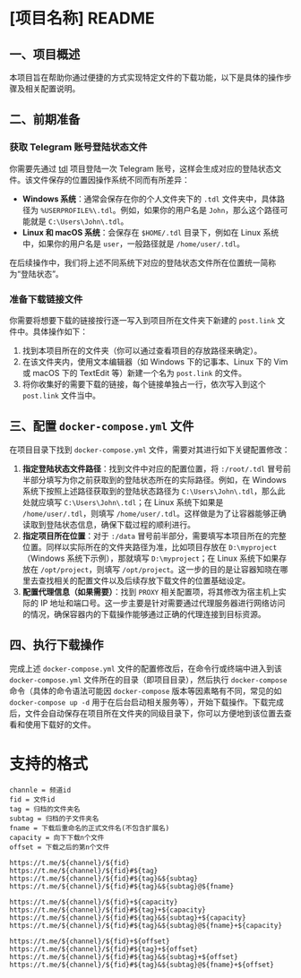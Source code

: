 # [项目名称] README

## 一、项目概述
本项目旨在帮助你通过便捷的方式实现特定文件的下载功能，以下是具体的操作步骤及相关配置说明。

## 二、前期准备
### 获取 Telegram 账号登陆状态文件
你需要先通过 [tdl](https://github.com/iyear/tdl) 项目登陆一次 Telegram 账号，这样会生成对应的登陆状态文件。该文件保存的位置因操作系统不同而有所差异：
- **Windows 系统**：通常会保存在你的个人文件夹下的 `.tdl` 文件夹中，具体路径为 `%USERPROFILE%\.tdl`。例如，如果你的用户名是 `John`，那么这个路径可能就是 `C:\Users\John\.tdl`。
- **Linux 和 macOS 系统**：会保存在 `$HOME/.tdl` 目录下，例如在 Linux 系统中，如果你的用户名是 `user`，一般路径就是 `/home/user/.tdl`。

在后续操作中，我们将上述不同系统下对应的登陆状态文件所在位置统一简称为“登陆状态”。

### 准备下载链接文件
你需要将想要下载的链接按行逐一写入到项目所在文件夹下新建的 `post.link` 文件中。具体操作如下：
1. 找到本项目所在的文件夹（你可以通过查看项目的存放路径来确定）。
2. 在该文件夹内，使用文本编辑器（如 Windows 下的记事本、Linux 下的 Vim 或 macOS 下的 TextEdit 等）新建一个名为 `post.link` 的文件。
3. 将你收集好的需要下载的链接，每个链接单独占一行，依次写入到这个 `post.link` 文件当中。

## 三、配置 `docker-compose.yml` 文件
在项目目录下找到 `docker-compose.yml` 文件，需要对其进行如下关键配置修改：
1. **指定登陆状态文件路径**：找到文件中对应的配置位置，将 `:/root/.tdl` 冒号前半部分填写为你之前获取到的登陆状态所在的实际路径。例如，在 Windows 系统下按照上述路径获取到的登陆状态路径为 `C:\Users\John\.tdl`，那么此处就应填写 `C:\Users\John\.tdl`；在 Linux 系统下如果是 `/home/user/.tdl`，则填写 `/home/user/.tdl`。这样做是为了让容器能够正确读取到登陆状态信息，确保下载过程的顺利进行。
2. **指定项目所在位置**：对于 `:/data` 冒号前半部分，需要填写本项目所在的完整位置。同样以实际所在的文件夹路径为准，比如项目存放在 `D:\myproject`（Windows 系统下示例），那就填写 `D:\myproject`；在 Linux 系统下如果存放在 `/opt/project`，则填写 `/opt/project`。这一步的目的是让容器知晓在哪里去查找相关的配置文件以及后续存放下载文件的位置基础设定。
3. **配置代理信息（如果需要）**：找到 `PROXY` 相关配置项，将其修改为宿主机上实际的 IP 地址和端口号。这一步主要是针对需要通过代理服务器进行网络访问的情况，确保容器内的下载操作能够通过正确的代理连接到目标资源。

## 四、执行下载操作
完成上述 `docker-compose.yml` 文件的配置修改后，在命令行或终端中进入到该 `docker-compose.yml` 文件所在的目录（即项目目录），然后执行 `docker-compose` 命令（具体的命令语法可能因 `docker-compose` 版本等因素略有不同，常见的如 `docker-compose up -d` 用于在后台启动相关服务等），开始下载操作。下载完成后，文件会自动保存在项目所在文件夹的同级目录下，你可以方便地到该位置去查看和使用下载好的文件。

# 支持的格式

```
channle = 频道id
fid = 文件id
tag = 归档的文件夹名
subtag = 归档的子文件夹名
fname = 下载后重命名的正式文件名(不包含扩展名)
capacity = 向下下载n个文件
offset = 下载之后的第n个文件
```

```
https://t.me/${channel}/${fid}
https://t.me/${channel}/${fid}#${tag}
https://t.me/${channel}/${fid}#${tag}&${subtag}
https://t.me/${channel}/${fid}#${tag}&${subtag}@${fname}

https://t.me/${channel}/${fid}+${capacity}
https://t.me/${channel}/${fid}#${tag}+${capacity}
https://t.me/${channel}/${fid}#${tag}&${subtag}+${capacity}
https://t.me/${channel}/${fid}#${tag}&${subtag}@${fname}+${capacity}

https://t.me/${channel}/${fid}+${offset}
https://t.me/${channel}/${fid}#${tag}+${offset}
https://t.me/${channel}/${fid}#${tag}&${subtag}+${offset}
https://t.me/${channel}/${fid}#${tag}&${subtag}@${fname}+${offset}
```



